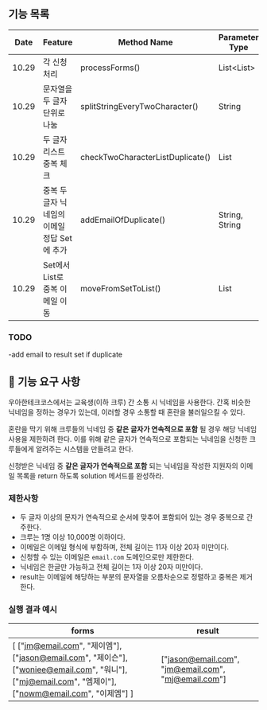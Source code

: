## 기능 목록

| Date  | Feature                     | Method Name                      | Parameter Type | Return Type  | Progress         |
|-------|-----------------------------|----------------------------------|----------------|--------------|------------------|
| 10.29  | 각 신청 처리                     | processForms()                   |  List<List<String>> | void         | committed  |
| 10.29 | 문자열을 두 글자 단위로 나눔            | splitStringEveryTwoCharacter()   | String         | List<String> | committed        |
| 10.29 | 두 글자 리스트 중복 체크              | checkTwoCharacterListDuplicate() | List<String>   | void         | committed        |
| 10.29 | 중복 두 글자 닉네임의 이메일 정답 Set에 추가 | addEmailOfDuplicate()            | String, String | void         | committed  |
| 10.29 | Set에서 List로 중복 이메일 이동       | moveFromSetToList()              | List<String>   | void         |  committed |

### TODO
-add email to result set if duplicate 

## 🚀 기능 요구 사항

우아한테크코스에서는 교육생(이하 크루) 간 소통 시 닉네임을 사용한다. 간혹 비슷한 닉네임을 정하는 경우가 있는데, 이러할 경우 소통할 때 혼란을 불러일으킬 수 있다.

혼란을 막기 위해 크루들의 닉네임 중 **같은 글자가 연속적으로 포함** 될 경우 해당 닉네임 사용을 제한하려 한다. 이를 위해 같은 글자가 연속적으로 포함되는 닉네임을 신청한 크루들에게 알려주는 시스템을 만들려고 한다.


신청받은 닉네임 중 **같은 글자가 연속적으로 포함** 되는 닉네임을 작성한 지원자의 이메일 목록을 return 하도록 solution 메서드를 완성하라.

### 제한사항

- 두 글자 이상의 문자가 연속적으로 순서에 맞추어 포함되어 있는 경우 중복으로 간주한다.
- 크루는 1명 이상 10,000명 이하이다.
- 이메일은 이메일 형식에 부합하며, 전체 길이는 11자 이상 20자 미만이다.
- 신청할 수 있는 이메일은 `email.com` 도메인으로만 제한한다.
- 닉네임은 한글만 가능하고 전체 길이는 1자 이상 20자 미만이다.
- result는 이메일에 해당하는 부분의 문자열을 오름차순으로 정렬하고 중복은 제거한다.

### 실행 결과 예시

| forms | result |
| --- | --- |
| [ ["jm@email.com", "제이엠"], ["jason@email.com", "제이슨"], ["woniee@email.com", "워니"], ["mj@email.com", "엠제이"], ["nowm@email.com", "이제엠"] ] | ["jason@email.com", "jm@email.com", "mj@email.com"] |
